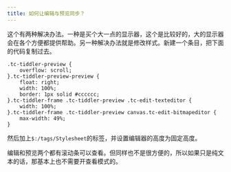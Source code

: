 ```yaml
---
title: 如何让编辑与预览同步？
---
```


这个有两种解决办法。一种是买个大一点的显示器，这个是比较好的，大的显示器会在各个方便都提供帮助。另一种解决办法就是修改样式。新建一个条目，把下面的代码复制过去。

```
.tc-tiddler-preview {
	overflow: scroll;
}.tc-tiddler-preview-preview {
	float: right;
	width: 100%;
	border: 1px solid #cccccc;
}.tc-tiddler-frame .tc-tiddler-preview .tc-edit-texteditor {
	width: 100%;
}.tc-tiddler-frame .tc-tiddler-preview canvas.tc-edit-bitmapeditor {
	max-width: 49%;
}
```

然后加上`$:/tags/Stylesheet`的标签，并设置编辑器的高度为固定高度。

编辑和预览两个都有滚动条可以查看。但同样也不是很方便的，所以如果只是纯文本的话，那基本上也不需要开查看模式的。